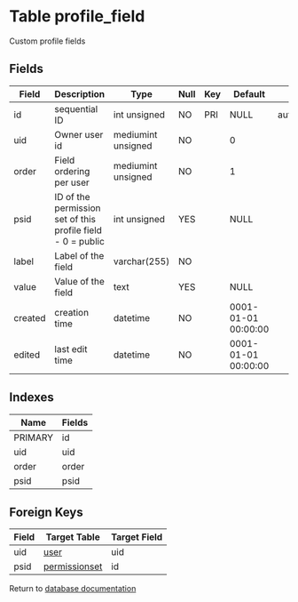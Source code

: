 Table profile_field
===========

Custom profile fields

Fields
------

| Field   | Description                                                 | Type               | Null | Key | Default             | Extra          |
| ------- | ----------------------------------------------------------- | ------------------ | ---- | --- | ------------------- | -------------- |
| id      | sequential ID                                               | int unsigned       | NO   | PRI | NULL                | auto_increment |
| uid     | Owner user id                                               | mediumint unsigned | NO   |     | 0                   |                |
| order   | Field ordering per user                                     | mediumint unsigned | NO   |     | 1                   |                |
| psid    | ID of the permission set of this profile field - 0 = public | int unsigned       | YES  |     | NULL                |                |
| label   | Label of the field                                          | varchar(255)       | NO   |     |                     |                |
| value   | Value of the field                                          | text               | YES  |     | NULL                |                |
| created | creation time                                               | datetime           | NO   |     | 0001-01-01 00:00:00 |                |
| edited  | last edit time                                              | datetime           | NO   |     | 0001-01-01 00:00:00 |                |

Indexes
------------

| Name    | Fields |
| ------- | ------ |
| PRIMARY | id     |
| uid     | uid    |
| order   | order  |
| psid    | psid   |

Foreign Keys
------------

| Field | Target Table | Target Field |
|-------|--------------|--------------|
| uid | [user](help/database/db_user) | uid |
| psid | [permissionset](help/database/db_permissionset) | id |

Return to [database documentation](help/database)
